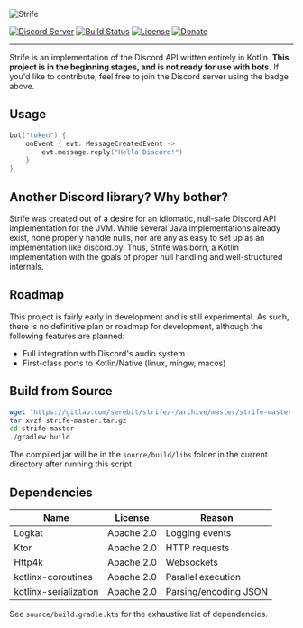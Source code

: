 ![Strife][strife-logo]

[![Discord Server][discord-guild-badge]](https://discord.gg/27trEwn)
[![Build Status][gitlab-ci-badge]](https://gitlab.com/serebit/strife/pipelines)
[![License][license-badge]](https://www.apache.org/licenses/LICENSE-2.0.html)
[![Donate][paypal-badge]](https://paypal.me/gdeadshot)

---

Strife is an implementation of the Discord API written entirely in Kotlin. **This project is in the beginning stages, 
and is not ready for use with bots.** If you'd like to contribute, feel free to join the Discord server using the badge 
above.

## Usage
```kotlin
bot("token") {
    onEvent { evt: MessageCreatedEvent ->
        evt.message.reply("Hello Discord!")
    }
}
```

## Another Discord library? Why bother?
Strife was created out of a desire for an idiomatic, null-safe Discord API implementation for the JVM. While several
Java implementations already exist, none properly handle nulls, nor are any as easy to set up as an implementation like
discord.py. Thus, Strife was born, a Kotlin implementation with the goals of proper null handling and well-structured
internals.

## Roadmap
This project is fairly early in development and is still experimental. As such, there is no definitive plan or 
roadmap for development, although the following features are planned:

- Full integration with Discord's audio system
- First-class ports to Kotlin/Native (linux, mingw, macos)

## Build from Source
```bash
wget "https://gitlab.com/serebit/strife/-/archive/master/strife-master.tar.gz"
tar xvzf strife-master.tar.gz
cd strife-master
./gradlew build
```
The compiled jar will be in the `source/build/libs` folder in the current directory after running this script.

## Dependencies
| Name                  | License    | Reason                |
| --------------------- | ---------- | --------------------- |
| Logkat                | Apache 2.0 | Logging events        |
| Ktor                  | Apache 2.0 | HTTP requests         |
| Http4k                | Apache 2.0 | Websockets            |
| kotlinx-coroutines    | Apache 2.0 | Parallel execution    |
| kotlinx-serialization | Apache 2.0 | Parsing/encoding JSON |

See `source/build.gradle.kts` for the exhaustive list of dependencies.

[strife-logo]: https://serebit.com/images/strife-banner-nopad.svg "Strife"
[discord-guild-badge]: https://discordapp.com/api/guilds/450082907185479700/widget.png?style=shield "Discord Server"
[gitlab-ci-badge]: https://gitlab.com/serebit/strife/badges/master/build.svg "Pipeline Status"
[license-badge]: https://img.shields.io/badge/License-Apache%202.0-lightgrey.svg "License"
[paypal-badge]: https://img.shields.io/badge/Donate-PayPal-blue.svg "PayPal"
